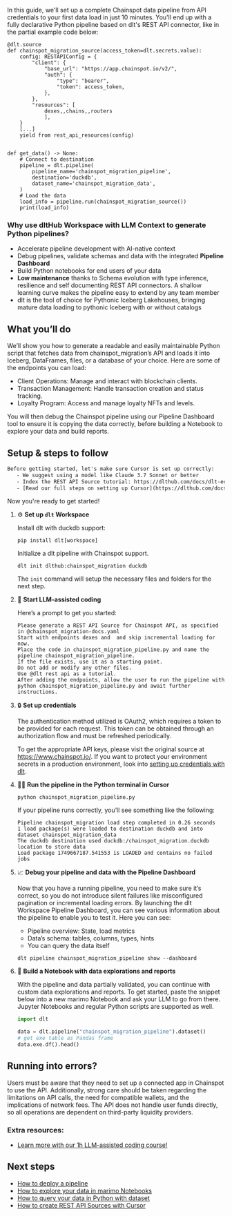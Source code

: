 In this guide, we'll set up a complete Chainspot data pipeline from API credentials to your first data load in just 10 minutes. You'll end up with a fully declarative Python pipeline based on dlt's REST API connector, like in the partial example code below:

```python-outcome
@dlt.source
def chainspot_migration_source(access_token=dlt.secrets.value):
    config: RESTAPIConfig = {
        "client": {
            "base_url": "https://app.chainspot.io/v2/",
            "auth": {
                "type": "bearer",
                "token": access_token,
            },
        },
        "resources": [
            dexes,,chains,,routers
            ],
    }
    [...]
    yield from rest_api_resources(config)


def get_data() -> None:
    # Connect to destination
    pipeline = dlt.pipeline(
        pipeline_name='chainspot_migration_pipeline',
        destination='duckdb',
        dataset_name='chainspot_migration_data', 
    )
    # Load the data
    load_info = pipeline.run(chainspot_migration_source())
    print(load_info) 
```

### Why use dltHub Workspace with LLM Context to generate Python pipelines?

- Accelerate pipeline development with AI-native context
- Debug pipelines, validate schemas and data with the integrated **Pipeline Dashboard**
- Build Python notebooks for end users of your data
- **Low maintenance** thanks to Schema evolution with type inference, resilience and self documenting REST API connectors. A shallow learning curve makes the pipeline easy to extend by any team member
- dlt is the tool of choice for Pythonic Iceberg Lakehouses, bringing mature data loading to pythonic Iceberg with or without catalogs

## What you’ll do

We’ll show you how to generate a readable and easily maintainable Python script that fetches data from chainspot_migration’s API and loads it into Iceberg, DataFrames, files, or a database of your choice. Here are some of the endpoints you can load:

- Client Operations: Manage and interact with blockchain clients.
- Transaction Management: Handle transaction creation and status tracking.
- Loyalty Program: Access and manage loyalty NFTs and levels.

You will then debug the Chainspot pipeline using our Pipeline Dashboard tool to ensure it is copying the data correctly, before building a Notebook to explore your data and build reports.

## Setup & steps to follow

```default
Before getting started, let's make sure Cursor is set up correctly:
   - We suggest using a model like Claude 3.7 Sonnet or better
   - Index the REST API Source tutorial: https://dlthub.com/docs/dlt-ecosystem/verified-sources/rest_api/ and add it to context as **@dlt rest api**
   - [Read our full steps on setting up Cursor](https://dlthub.com/docs/dlt-ecosystem/llm-tooling/cursor-restapi#23-configuring-cursor-with-documentation)
```

Now you're ready to get started!

1. ⚙️ **Set up `dlt` Workspace**
    
    Install dlt with duckdb support:
    ```shell
    pip install dlt[workspace]
    ```

    Initialize a dlt pipeline with Chainspot support.
    ```shell
    dlt init dlthub:chainspot_migration duckdb
    ```

    The `init` command will setup the necessary files and folders for the next step.
    
2. 🤠 **Start LLM-assisted coding**
    
    Here’s a prompt to get you started:
    
    ```prompt
    Please generate a REST API Source for Chainspot API, as specified in @chainspot_migration-docs.yaml 
    Start with endpoints dexes and  and skip incremental loading for now. 
    Place the code in chainspot_migration_pipeline.py and name the pipeline chainspot_migration_pipeline. 
    If the file exists, use it as a starting point. 
    Do not add or modify any other files. 
    Use @dlt rest api as a tutorial. 
    After adding the endpoints, allow the user to run the pipeline with python chainspot_migration_pipeline.py and await further instructions.
    ```

    
3. 🔒 **Set up credentials** 
    
    The authentication method utilized is OAuth2, which requires a token to be provided for each request. This token can be obtained through an authorization flow and must be refreshed periodically.
    
    To get the appropriate API keys, please visit the original source at https://www.chainspot.io/.
    If you want to protect your environment secrets in a production environment, look into [setting up credentials with dlt](https://dlthub.com/docs/walkthroughs/add_credentials).
    
4. 🏃‍♀️ **Run the pipeline in the Python terminal in Cursor**
    
    ```shell
    python chainspot_migration_pipeline.py
    ```
    
    If your pipeline runs correctly, you’ll see something like the following:
    
    ```shell
    Pipeline chainspot_migration load step completed in 0.26 seconds
    1 load package(s) were loaded to destination duckdb and into dataset chainspot_migration_data
    The duckdb destination used duckdb:/chainspot_migration.duckdb location to store data
    Load package 1749667187.541553 is LOADED and contains no failed jobs
    ```
    
5. 📈 **Debug your pipeline and data with the Pipeline Dashboard**

    Now that you have a running pipeline, you need to make sure it’s correct, so you do not introduce silent failures like misconfigured pagination or incremental loading errors. By launching the dlt Workspace Pipeline Dashboard, you can see various information about the pipeline to enable you to test it. Here you can see:
    - Pipeline overview: State, load metrics
    - Data’s schema: tables, columns, types, hints
    - You can query the data itself
    
    ```shell
    dlt pipeline chainspot_migration_pipeline show --dashboard
    ```
    
6. 🐍 **Build a Notebook with data explorations and reports**

    With the pipeline and data partially validated, you can continue with custom data explorations and reports. To get started, paste the snippet below into a new marimo Notebook and ask your LLM to go from there. Jupyter Notebooks and regular Python scripts are supported as well.

    
    ```python
    import dlt

   data = dlt.pipeline("chainspot_migration_pipeline").dataset()
   # get exe table as Pandas frame
   data.exe.df().head()
    ```

## Running into errors?

Users must be aware that they need to set up a connected app in Chainspot to use the API. Additionally, strong care should be taken regarding the limitations on API calls, the need for compatible wallets, and the implications of network fees. The API does not handle user funds directly, so all operations are dependent on third-party liquidity providers.

### Extra resources:

- [Learn more with our 1h LLM-assisted coding course!](https://www.youtube.com/watch?v=GGid70rnJuM)

## Next steps

- [How to deploy a pipeline](https://dlthub.com/docs/walkthroughs/deploy-a-pipeline)
- [How to explore your data in marimo Notebooks](https://dlthub.com/docs/general-usage/dataset-access/marimo)
- [How to query your data in Python with dataset](https://dlthub.com/docs/general-usage/dataset-access/dataset)
- [How to create REST API Sources with Cursor](https://dlthub.com/docs/dlt-ecosystem/llm-tooling/cursor-restapi)